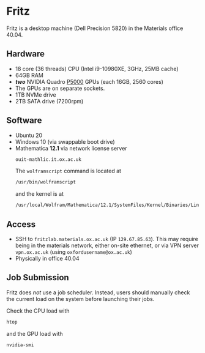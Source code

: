 
Fritz
======

Fritz is a desktop machine (Dell Precision 5820) in the Materials office 40.04.

## Hardware
- 18 core (36 threads) CPU (Intel i9-10980XE, 3GHz, 25MB cache)
- 64GB RAM
- ***two*** NVIDIA Quadro [P5000](https://images.nvidia.com/content/pdf/quadro/data-sheets/192195-DS-NV-Quadro-P5000-US-12Sept-NV-FNL-WEB.pdf) GPUs (each 16GB, 2560 cores)
 - The GPUs are on separate sockets.
- 1TB NVMe drive
- 2TB SATA drive (7200rpm)

## Software
- Ubuntu 20
- Windows 10 (via swappable boot drive)
- Mathematica **12.1** via network license server 
  ```bash 
  ouit-mathlic.it.ox.ac.uk
  ```
  The `wolframscript` command is located at 
  ```bash
  /usr/bin/wolframscript
  ```
  and the kernel is at 
  ```bash
  /usr/local/Wolfram/Mathematica/12.1/SystemFiles/Kernel/Binaries/Linux-x86-64/WolframKernel
  ```

## Access
- SSH to `fritzlab.materials.ox.ac.uk` (IP `129.67.85.63`). This may require being in the materials network, either on-site ethernet, or via VPN server `vpn.ox.ac.uk` (using `oxfordusername@ox.ac.uk`)
- Physically in office 40.04

## Job Submission 

Fritz does *not* use a job scheduler. Instead, users should manually check the current load on the system before launching their jobs. 

Check the CPU load with 
```bash
htop
```
and the GPU load with
```bash
nvidia-smi 
```